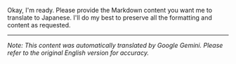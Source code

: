 Okay, I'm ready. Please provide the Markdown content you want me to translate to Japanese. I'll do my best to preserve all the formatting and content as requested.


---
_Note: This content was automatically translated by Google Gemini. Please refer to the original English version for accuracy._
